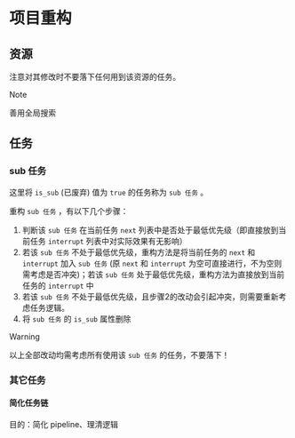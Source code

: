 # 项目重构

## 资源

注意对其修改时不要落下任何用到该资源的任务。

> [!NOTE]
>
> 善用全局搜索

## 任务

### sub 任务

这里将 `is_sub` (已废弃) 值为 `true` 的任务称为 `sub 任务` 。

重构 `sub 任务` ，有以下几个步骤：

1. 判断该 `sub 任务` 在当前任务 `next` 列表中是否处于最低优先级（即直接放到当前任务 `interrupt` 列表中对实际效果有无影响）
2. 若该 `sub 任务` 不处于最低优先级，重构方法是将当前任务的 `next` 和 `interrupt` 加入  `sub 任务` (原 `next` 和 `interrupt` 为空可直接进行，不为空则需考虑是否冲突)；若该 `sub 任务` 处于最低优先级，重构方法为直接放到当前任务的 `interrupt` 中
3. 若该 `sub 任务` 不处于最低优先级，且步骤2的改动会引起冲突，则需要重新考虑任务逻辑。
4. 将 `sub 任务` 的 `is_sub` 属性删除

> [!WARNING]
>
> 以上全部改动均需考虑所有使用该 `sub 任务` 的任务，不要落下！

### 其它任务

#### 简化任务链

目的：简化 pipeline、理清逻辑
